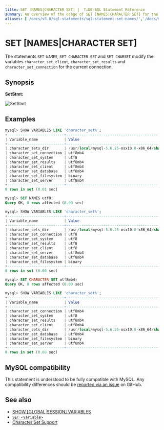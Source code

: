 ```yaml
---
title: SET [NAMES|CHARACTER SET] |  TiDB SQL Statement Reference
summary: An overview of the usage of SET [NAMES|CHARACTER SET] for the TiDB database.
aliases: ['/docs/v3.0/sql-statements/sql-statement-set-names/','/docs/v3.0/reference/sql/statements/set-names/']
---
```


# SET [NAMES|CHARACTER SET]

The statements `SET NAMES`, `SET CHARACTER SET` and `SET CHARSET` modify the variables `character_set_client`, `character_set_results` and `character_set_connection` for the current connection.

## Synopsis

**SetStmt:**

![SetStmt](https://download.pingcap.com/images/docs/sqlgram/SetStmt.png)

## Examples

```sql
mysql> SHOW VARIABLES LIKE 'character_set%';
+--------------------------+--------------------------------------------------------+
| Variable_name            | Value                                                  |
+--------------------------+--------------------------------------------------------+
| character_sets_dir       | /usr/local/mysql-5.6.25-osx10.8-x86_64/share/charsets/ |
| character_set_connection | utf8mb4                                                |
| character_set_system     | utf8                                                   |
| character_set_results    | utf8mb4                                                |
| character_set_client     | utf8mb4                                                |
| character_set_database   | utf8mb4                                                |
| character_set_filesystem | binary                                                 |
| character_set_server     | utf8mb4                                                |
+--------------------------+--------------------------------------------------------+
8 rows in set (0.01 sec)

mysql> SET NAMES utf8;
Query OK, 0 rows affected (0.00 sec)

mysql> SHOW VARIABLES LIKE 'character_set%';
+--------------------------+--------------------------------------------------------+
| Variable_name            | Value                                                  |
+--------------------------+--------------------------------------------------------+
| character_sets_dir       | /usr/local/mysql-5.6.25-osx10.8-x86_64/share/charsets/ |
| character_set_connection | utf8                                                   |
| character_set_system     | utf8                                                   |
| character_set_results    | utf8                                                   |
| character_set_client     | utf8                                                   |
| character_set_server     | utf8mb4                                                |
| character_set_database   | utf8mb4                                                |
| character_set_filesystem | binary                                                 |
+--------------------------+--------------------------------------------------------+
8 rows in set (0.00 sec)

mysql> SET CHARACTER SET utf8mb4;
Query OK, 0 rows affected (0.00 sec)

mysql> SHOW VARIABLES LIKE 'character_set%';
+--------------------------+--------------------------------------------------------+
| Variable_name            | Value                                                  |
+--------------------------+--------------------------------------------------------+
| character_set_connection | utf8mb4                                                |
| character_set_system     | utf8                                                   |
| character_set_results    | utf8mb4                                                |
| character_set_client     | utf8mb4                                                |
| character_sets_dir       | /usr/local/mysql-5.6.25-osx10.8-x86_64/share/charsets/ |
| character_set_database   | utf8mb4                                                |
| character_set_filesystem | binary                                                 |
| character_set_server     | utf8mb4                                                |
+--------------------------+--------------------------------------------------------+
8 rows in set (0.00 sec)
```

## MySQL compatibility

This statement is understood to be fully compatible with MySQL. Any compatibility differences should be [reported via an issue](https://github.com/pingcap/tidb/issues/new/choose) on GitHub.

## See also

* [SHOW \[GLOBAL|SESSION\] VARIABLES](/sql-statements/sql-statement-show-variables.md)
* [`SET <variable>`](/sql-statements/sql-statement-set-variable.md)
* [Character Set Support](/character-set-and-collation.md)
